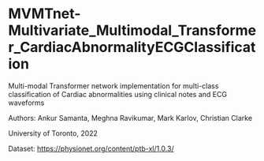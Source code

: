 # MVMTnet-Multivariate_Multimodal_Transformer_CardiacAbnormalityECGClassification
Multi-modal Transformer network implementation for multi-class classification of Cardiac abnormalities using clinical notes and ECG waveforms

Authors: Ankur Samanta, Meghna Ravikumar, Mark Karlov, Christian Clarke

University of Toronto, 2022

Dataset: https://physionet.org/content/ptb-xl/1.0.3/
